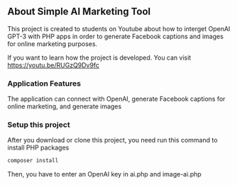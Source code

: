 ## About Simple AI Marketing Tool

This project is created to students on Youtube about how to interget OpenAI GPT-3 with PHP apps in order to generate Facebook captions and images for online marketing purposes. 

If you want to learn how the project is developed. You can visit https://youtu.be/RUGzQ9Dv9fc

### Application Features

The application can connect with OpenAI, generate Facebook captions for online marketing, and generate images 

### Setup this project

After you download or clone this project, you need run this command to install PHP packages

```sh
composer install
```

Then, you have to enter an OpenAI key in ai.php and image-ai.php